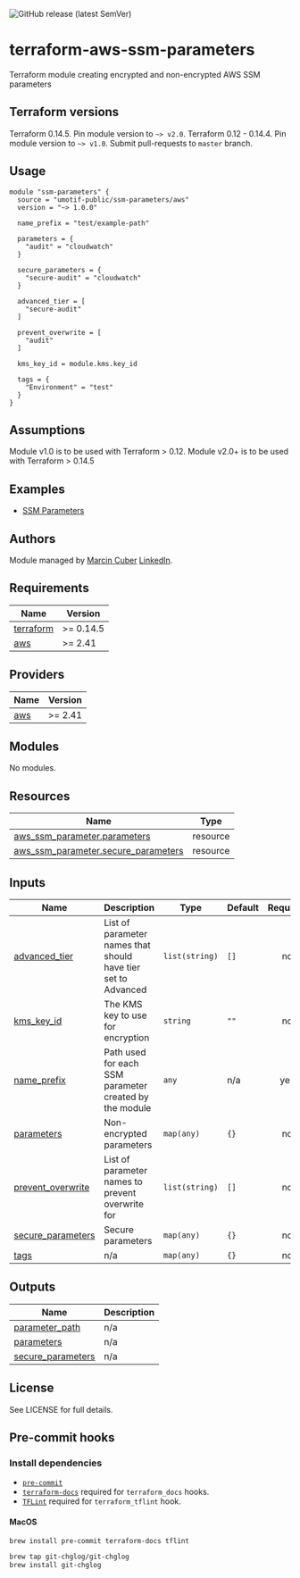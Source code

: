 ![GitHub release (latest SemVer)](https://img.shields.io/github/v/release/umotif-public/terraform-aws-ssm-parameters?style=social)

# terraform-aws-ssm-parameters
Terraform module creating encrypted and non-encrypted AWS SSM parameters

## Terraform versions

Terraform 0.14.5. Pin module version to `~> v2.0`.
Terraform 0.12 - 0.14.4. Pin module version to `~> v1.0`.
Submit pull-requests to `master` branch.

## Usage

```hcl
module "ssm-parameters" {
  source = "umotif-public/ssm-parameters/aws"
  version = "~> 1.0.0"

  name_prefix = "test/example-path"

  parameters = {
    "audit" = "cloudwatch"
  }

  secure_parameters = {
    "secure-audit" = "cloudwatch"
  }

  advanced_tier = [
    "secure-audit"
  ]

  prevent_overwrite = [
    "audit"
  ]

  kms_key_id = module.kms.key_id

  tags = {
    "Environment" = "test"
  }
}
```

## Assumptions

Module v1.0 is to be used with Terraform > 0.12.
Module v2.0+ is to be used with Terraform > 0.14.5

## Examples

* [SSM Parameters](https://github.com/umotif-public/terraform-aws-ssm-parameters/tree/master/examples/core)

## Authors

Module managed by [Marcin Cuber](https://github.com/marcincuber) [LinkedIn](https://www.linkedin.com/in/marcincuber/).

<!-- BEGINNING OF PRE-COMMIT-TERRAFORM DOCS HOOK -->
## Requirements

| Name | Version |
|------|---------|
| <a name="requirement_terraform"></a> [terraform](#requirement\_terraform) | >= 0.14.5 |
| <a name="requirement_aws"></a> [aws](#requirement\_aws) | >= 2.41 |

## Providers

| Name | Version |
|------|---------|
| <a name="provider_aws"></a> [aws](#provider\_aws) | >= 2.41 |

## Modules

No modules.

## Resources

| Name | Type |
|------|------|
| [aws_ssm_parameter.parameters](https://registry.terraform.io/providers/hashicorp/aws/latest/docs/resources/ssm_parameter) | resource |
| [aws_ssm_parameter.secure_parameters](https://registry.terraform.io/providers/hashicorp/aws/latest/docs/resources/ssm_parameter) | resource |

## Inputs

| Name | Description | Type | Default | Required |
|------|-------------|------|---------|:--------:|
| <a name="input_advanced_tier"></a> [advanced\_tier](#input\_advanced\_tier) | List of parameter names that should have tier set to Advanced | `list(string)` | `[]` | no |
| <a name="input_kms_key_id"></a> [kms\_key\_id](#input\_kms\_key\_id) | The KMS key to use for encryption | `string` | `""` | no |
| <a name="input_name_prefix"></a> [name\_prefix](#input\_name\_prefix) | Path used for each SSM parameter created by the module | `any` | n/a | yes |
| <a name="input_parameters"></a> [parameters](#input\_parameters) | Non-encrypted parameters | `map(any)` | `{}` | no |
| <a name="input_prevent_overwrite"></a> [prevent\_overwrite](#input\_prevent\_overwrite) | List of parameter names to prevent overwrite for | `list(string)` | `[]` | no |
| <a name="input_secure_parameters"></a> [secure\_parameters](#input\_secure\_parameters) | Secure parameters | `map(any)` | `{}` | no |
| <a name="input_tags"></a> [tags](#input\_tags) | n/a | `map(any)` | `{}` | no |

## Outputs

| Name | Description |
|------|-------------|
| <a name="output_parameter_path"></a> [parameter\_path](#output\_parameter\_path) | n/a |
| <a name="output_parameters"></a> [parameters](#output\_parameters) | n/a |
| <a name="output_secure_parameters"></a> [secure\_parameters](#output\_secure\_parameters) | n/a |
<!-- END OF PRE-COMMIT-TERRAFORM DOCS HOOK -->

## License

See LICENSE for full details.

## Pre-commit hooks

### Install dependencies

* [`pre-commit`](https://pre-commit.com/#install)
* [`terraform-docs`](https://github.com/segmentio/terraform-docs) required for `terraform_docs` hooks.
* [`TFLint`](https://github.com/terraform-linters/tflint) required for `terraform_tflint` hook.

#### MacOS

```bash
brew install pre-commit terraform-docs tflint

brew tap git-chglog/git-chglog
brew install git-chglog
```
